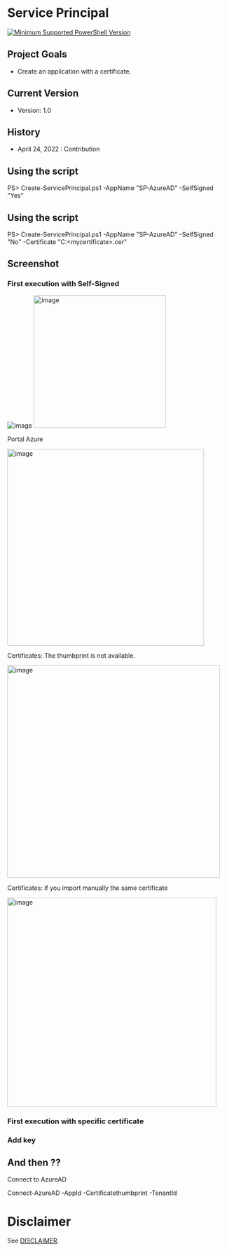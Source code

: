# Service Principal
[![Minimum Supported PowerShell Version](https://img.shields.io/badge/PS-5.1-blue.svg)]()
## Project Goals
- Create an application with a certificate.

## Current Version
- Version: 1.0

## History
- April 24, 2022 : Contribution

## Using the script
PS> Create-ServicePrincipal.ps1 -AppName "SP-AzureAD" -SelfSigned "Yes"

## Using the script
PS> Create-ServicePrincipal.ps1 -AppName "SP-AzureAD" -SelfSigned "No" -Certificate "C:\<mycertificate>.cer"

## Screenshot
### First execution with Self-Signed
![image](https://user-images.githubusercontent.com/94542446/165003230-0907dbcd-35df-4c66-8931-8b56c8b74d28.png)
<img width="302" alt="image" src="https://user-images.githubusercontent.com/94542446/165003261-0a76006b-5da9-4fd0-bcb5-a95992f301bf.png">

Portal Azure

<img width="449" alt="image" src="https://user-images.githubusercontent.com/94542446/165003335-a9d80102-3c4e-49fb-8631-92c9e92b787a.png">

Certificates: The thumbprint is not available.

<img width="485" alt="image" src="https://user-images.githubusercontent.com/94542446/165003370-4369c879-3ae1-4590-a675-f78799e54bcb.png">

Certificates: if you import manually the same certificate

<img width="477" alt="image" src="https://user-images.githubusercontent.com/94542446/165003520-543da798-0fc0-4ada-b166-0144038ef7ad.png">


### First execution with specific certificate


### Add key

## And then ??
Connect to AzureAD

Connect-AzureAD -AppId <ObjectId> -Certificatethumbprint <thumbprint> -TenantId <Id>

# Disclaimer
See [DISCLAIMER](./DISCLAIMER.md).

